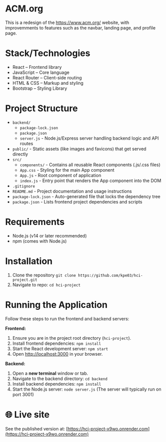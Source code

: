# ACM.org 

This is a redesign of the https://www.acm.org/ website, with improvemments to features such as the navbar, landing page, and profile page. 

# Stack/Technologies
- React – Frontend library
- JavaScript – Core language
- React Router – Client-side routing
- HTML & CSS – Markup and styling
- Bootstrap – Styling Library

# Project Structure

*   `backend/`
    *   `package-lock.json`
    *   `package.json`
    *   `server.js` - Node.js/Express server handling backend logic and API routes
*   `public/` - Static assets (like images and favicons) that get served directly
*   `src/`
    *   `components/` - Contains all reusable React components (.js/.css files)
    *   `App.css` - Styling for the main App component
    *   `App.js` - Root component of application
    *   `index.js` - Entry point that renders the App component into the DOM
*   `.gitignore`
*   `README.md` - Project documentation and usage instructions
*   `package-lock.json` - Auto-generated file that locks the dependency tree
*   `package.json` - Lists frontend project dependencies and scripts

# Requirements
- Node.js (v14 or later recommended)
- npm (comes with Node.js)

# Installation
1. Clone the repository `git clone https://github.com/kpe03/hci-project.git`
2. Navigate to repo: `cd hci-project`

# Running the Application

Follow these steps to run the frontend and backend servers:

**Frontend:**

1.  Ensure you are in the project root directory (`hci-project`).
2.  Install frontend dependencies: `npm install`
3.  Start the React development server: `npm start`
4.  Open [http://localhost:3000](http://localhost:3000) in your browser.

**Backend:**

1.  Open a **new terminal** window or tab.
2.  Navigate to the backend directory: `cd backend`
3.  Install backend dependencies: `npm install`
4.  Start the Node.js server: `node server.js` (The server will typically run on port 3001)

# 🌐 Live site

See the published version at: [https://hci-project-x9wo.onrender.com](https://hci-project-x9wo.onrender.com)
